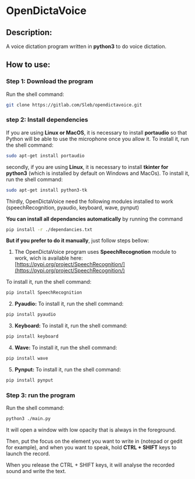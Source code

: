 # OpenDictaVoice

## Description:

A voice dictation program written in **python3** to do voice dictation.

## How to use:

### Step 1: Download the program

Run the shell command:
```bash
git clone https://gitlab.com/Sleb/opendictavoice.git
```

### step 2: Install dependencies


If you are using **Linux or MacOS**, it is necessary to install **portaudio** so that Python will be able to use the microphone once you allow it.
To install it, run the shell command:
```bash
sudo apt-get install portaudio
```

secondly, if you are using **Linux**, it is necessary to install **tkinter for python3** (which is installed by default on Windows and MacOs).
To install it, run the shell command:
```bash
sudo apt-get install python3-tk
```


Thirdly, OpenDictaVoice need the following modules installed to work (speechRecognition, pyaudio, keyboard, wave, pynput)

**You can install all dependancies automatically** by running the command
```bash
pip install -r ./dependancies.txt
```

**But if you prefer to do it manually**, just follow steps bellow:

1) The OpenDictaVoice program uses **SpeechRecognotion** module to work, wich is available here:
[https://pypi.org/project/SpeechRecognition/](https://pypi.org/project/SpeechRecognition/)

To install it, run the shell command:
```bash
pip install SpeechRecognition
```

2) **Pyaudio:** To install it, run the shell command: 
```bash
pip install pyaudio
```

3) **Keyboard:** To install it, run the shell command:
```bash
pip install keyboard
```

4) **Wave:** To install it, run the shell command:

```bash
pip install wave
```

5) **Pynput:** To install it, run the shell command:
```bash
pip install pynput
```

### Step 3: run the program

Run the shell command:
```bash
python3 ./main.py
```

It will open a window with low opacity that is always in the foreground.


Then, put the focus on the element you want to write in (notepad or gedit for example), and when you want to speak, hold **CTRL + SHIFT** keys to launch the record.


When you release the CTRL + SHIFT keys, it will analyse the recorded sound and write the text.


